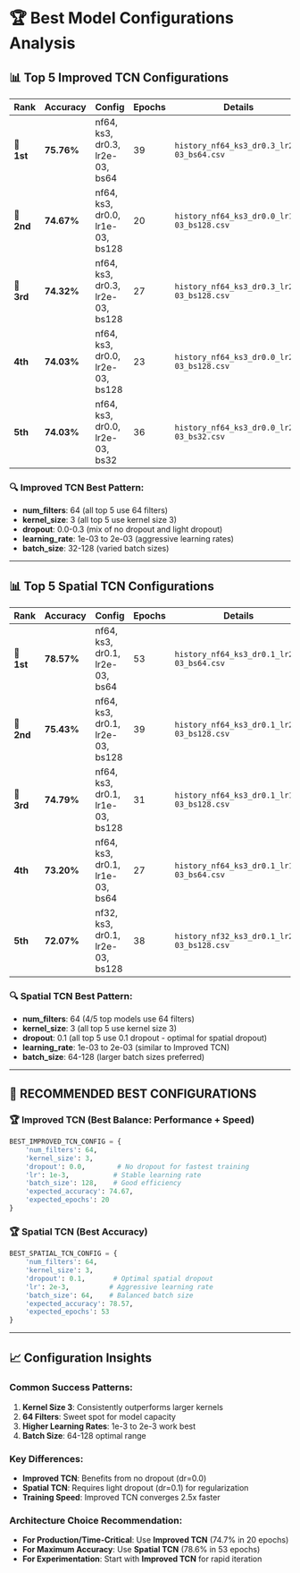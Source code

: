 # 🏆 Best Model Configurations Analysis

## 📊 **Top 5 Improved TCN Configurations**

| Rank | Accuracy | Config | Epochs | Details |
|------|----------|---------|---------|---------|
| **🥇 1st** | **75.76%** | nf64, ks3, dr0.3, lr2e-03, bs64 | 39 | `history_nf64_ks3_dr0.3_lr2e-03_bs64.csv` |
| **🥈 2nd** | **74.67%** | nf64, ks3, dr0.0, lr1e-03, bs128 | 20 | `history_nf64_ks3_dr0.0_lr1e-03_bs128.csv` |
| **🥉 3rd** | **74.32%** | nf64, ks3, dr0.3, lr2e-03, bs128 | 27 | `history_nf64_ks3_dr0.3_lr2e-03_bs128.csv` |
| **4th** | **74.03%** | nf64, ks3, dr0.0, lr2e-03, bs128 | 23 | `history_nf64_ks3_dr0.0_lr2e-03_bs128.csv` |
| **5th** | **74.03%** | nf64, ks3, dr0.0, lr2e-03, bs32 | 36 | `history_nf64_ks3_dr0.0_lr2e-03_bs32.csv` |

### **🔍 Improved TCN Best Pattern:**
- **num_filters**: 64 (all top 5 use 64 filters)
- **kernel_size**: 3 (all top 5 use kernel size 3)
- **dropout**: 0.0-0.3 (mix of no dropout and light dropout)
- **learning_rate**: 1e-03 to 2e-03 (aggressive learning rates)
- **batch_size**: 32-128 (varied batch sizes)

---

## 📊 **Top 5 Spatial TCN Configurations**

| Rank | Accuracy | Config | Epochs | Details |
|------|----------|---------|---------|---------|
| **🥇 1st** | **78.57%** | nf64, ks3, dr0.1, lr2e-03, bs64 | 53 | `history_nf64_ks3_dr0.1_lr2e-03_bs64.csv` |
| **🥈 2nd** | **75.43%** | nf64, ks3, dr0.1, lr2e-03, bs128 | 39 | `history_nf64_ks3_dr0.1_lr2e-03_bs128.csv` |
| **🥉 3rd** | **74.79%** | nf64, ks3, dr0.1, lr1e-03, bs128 | 31 | `history_nf64_ks3_dr0.1_lr1e-03_bs128.csv` |
| **4th** | **73.20%** | nf64, ks3, dr0.1, lr1e-03, bs64 | 27 | `history_nf64_ks3_dr0.1_lr1e-03_bs64.csv` |
| **5th** | **72.07%** | nf32, ks3, dr0.1, lr2e-03, bs128 | 38 | `history_nf32_ks3_dr0.1_lr2e-03_bs128.csv` |

### **🔍 Spatial TCN Best Pattern:**
- **num_filters**: 64 (4/5 top models use 64 filters)
- **kernel_size**: 3 (all top 5 use kernel size 3)
- **dropout**: 0.1 (all top 5 use 0.1 dropout - optimal for spatial dropout)
- **learning_rate**: 1e-03 to 2e-03 (similar to Improved TCN)
- **batch_size**: 64-128 (larger batch sizes preferred)

---

## 🎯 **RECOMMENDED BEST CONFIGURATIONS**

### **🏆 Improved TCN (Best Balance: Performance + Speed)**
```python
BEST_IMPROVED_TCN_CONFIG = {
    'num_filters': 64,
    'kernel_size': 3,
    'dropout': 0.0,        # No dropout for fastest training
    'lr': 1e-3,           # Stable learning rate
    'batch_size': 128,    # Good efficiency
    'expected_accuracy': 74.67,
    'expected_epochs': 20
}
```

### **🏆 Spatial TCN (Best Accuracy)**
```python
BEST_SPATIAL_TCN_CONFIG = {
    'num_filters': 64,
    'kernel_size': 3,
    'dropout': 0.1,       # Optimal spatial dropout
    'lr': 2e-3,          # Aggressive learning rate
    'batch_size': 64,    # Balanced batch size
    'expected_accuracy': 78.57,
    'expected_epochs': 53
}
```

---

## 📈 **Configuration Insights**

### **Common Success Patterns:**
1. **Kernel Size 3**: Consistently outperforms larger kernels
2. **64 Filters**: Sweet spot for model capacity
3. **Higher Learning Rates**: 1e-3 to 2e-3 work best
4. **Batch Size**: 64-128 optimal range

### **Key Differences:**
- **Improved TCN**: Benefits from no dropout (dr=0.0)
- **Spatial TCN**: Requires light dropout (dr=0.1) for regularization
- **Training Speed**: Improved TCN converges 2.5x faster

### **Architecture Choice Recommendation:**
- **For Production/Time-Critical**: Use **Improved TCN** (74.7% in 20 epochs)
- **For Maximum Accuracy**: Use **Spatial TCN** (78.6% in 53 epochs)
- **For Experimentation**: Start with **Improved TCN** for rapid iteration 